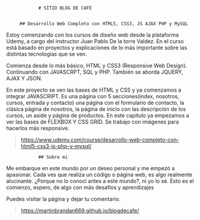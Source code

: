                 # SITIO BLOG DE CAFE


         ## Desarrollo Web Completo con HTML5, CSS3, JS AJAX PHP y MySQL

Estoy comenzando con los cursos de diseño web desde la plataforma Udemy, a cargo del instructor Juan Pablo De la torre Valdez.
En el curso está basado en proyectos y explicaciones de lo más importante sobre las distintas tecnologías que se ven. 

Comienza desde lo más básico, HTML y CSS3 (Responsive Web Design). Continuando con JAVASCRPT, SQL y PHP. También se aborda JQUERY, AJAX Y JSON.

En este proyecto se ven las bases de HTML y CSS y ya comenzamos a integrar JAVASCRIPT. Es una página con 5 secciones(index, nosotros, cursos, entrada y contacto) una página con el formulario de contacto, la clásica página de nosotros, la página de inicio con las descripción de los cursos, un aside y página de productos. En este capitulo ya empezamos a ver las bases de FLEXBOX Y CSS GRID. Se trabajo con imágenes para hacerlos más responsive.


> https://www.udemy.com/course/desarrollo-web-completo-con-html5-css3-js-php-y-mysql/

                ## Sobre mi

Me embarque en este mundo por un deseo personal y me empezó a apasionar. Cada ves que realiza un código o página web, es algo realmente alucinante. ¿Porque no lo conocí antes a este mundo?, ni yo lo sé.
Esto es el comienzo, espero, de algo con más desafíos y aprendizajes

Puedes visitar la página y dejar tu comentario.

> https://martinbrandan669.github.io/blogdecafe/
